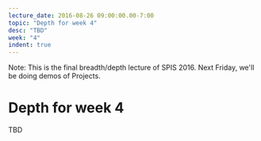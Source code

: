 ```yaml
---
lecture_date: 2016-08-26 09:00:00.00-7:00
topic: "Depth for week 4"
desc: "TBD"
week: "4"
indent: true
---
```


Note: This is the final breadth/depth lecture of SPIS 2016. Next
Friday, we'll be doing demos of Projects.

# Depth for week 4

TBD

